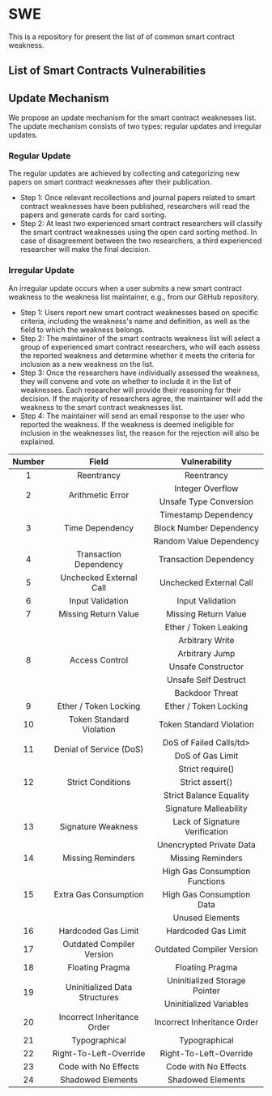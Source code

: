 # SWE
This is a repository for present the list of of common smart contract weakness.

## List of Smart Contracts Vulnerabilities
<table class="tg">
<thead>
  <tr>
    <th align="center" rowspan="2">Number</th>
    <th align="center" rowspan="2">Field</th>
    <th align="center" rowspan="2">Vulnerability</th>
  </tr>
  <tr>
  </tr>
</thead>
<tbody>
  
  <tr>
    <td align="center" rowspan="1">1</td>
    <td align="center" rowspan="1">Reentrancy</td>
    <td align="center">Reentrancy</td>
  </tr>
  
  <tr>
    <td align="center" rowspan="2">2</td>
    <td align="center" rowspan="2">Arithmetic Error</td>
    <td align="center">Integer Overflow</td> 
  </tr>
  <tr>
    <td align="center">Unsafe Type Conversion</td> 
  </tr>
  
  <tr>
    <td align="center" rowspan="3">3</td>
    <td align="center" rowspan="3">Time Dependency</td>
    <td align="center">Timestamp Dependency</td> 
  </tr>
  <tr>
    <td align="center">Block Number Dependency</td> 
  </tr>
  <tr>
    <td align="center">Random Value Dependency</td> 
  </tr>
  
  <tr>
    <td align="center" rowspan="1">4</td>
    <td align="center" rowspan="1">Transaction Dependency</td>
    <td align="center">Transaction Dependency</td> 
  </tr>
  
  <tr>
    <td align="center" rowspan="1">5</td>
    <td align="center" rowspan="1">Unchecked External Call</td>
    <td align="center">Unchecked External Call</td> 
  </tr>
  
  <tr>
    <td align="center" rowspan="1">6</td>
    <td align="center" rowspan="1">Input Validation</td>
    <td align="center">Input Validation</td> 
  </tr>
  
  <tr>
    <td align="center" rowspan="1">7</td>
    <td align="center" rowspan="1">Missing Return Value</td>
    <td align="center">Missing Return Value</td> 
  </tr>
  
  <tr>
    <td align="center" rowspan="6">8</td>
    <td align="center" rowspan="6">Access Control</td>
    <td align="center">Ether / Token Leaking</td> 
  </tr>
  <tr>
    <td align="center">Arbitrary Write</td> 
  </tr>
  <tr>
    <td align="center">Arbitrary Jump</td> 
  </tr>
  <tr>
    <td align="center">Unsafe Constructor</td> 
  </tr>
  <tr>
    <td align="center">Unsafe Self Destruct</td> 
  </tr>
  <tr>
    <td align="center">Backdoor Threat</td> 
  </tr>
  
  <tr>
    <td align="center" rowspan="1">9</td>
    <td align="center" rowspan="1">Ether / Token Locking</td>
    <td align="center">Ether / Token Locking</td> 
  </tr>
  
  <tr>
    <td align="center" rowspan="1">10</td>
    <td align="center" rowspan="1">Token Standard Violation</td>
    <td align="center">Token Standard Violation</td> 
  </tr>
  
  <tr>
    <td align="center" rowspan="2">11</td>
    <td align="center" rowspan="2">Denial of Service (DoS)</td>
    <td align="center">DoS of Failed Calls/td> 
  </tr>
  <tr>
    <td align="center">DoS of Gas Limit</td> 
  </tr>
  
  <tr>
    <td align="center" rowspan="3">12</td>
    <td align="center" rowspan="3">Strict Conditions</td>
    <td align="center">Strict require()</td> 
  </tr>
  <tr>
    <td align="center">Strict assert()</td> 
  </tr>
  <tr>
    <td align="center">Strict Balance Equality</td> 
  </tr>
  
  <tr>
    <td align="center" rowspan="3">13</td>
    <td align="center" rowspan="3">Signature Weakness</td>
    <td align="center">Signature Malleability</td> 
  </tr>
  <tr>
    <td align="center">Lack of Signature Verification</td> 
  </tr>
  <tr>
    <td align="center">Unencrypted Private Data</td> 
  </tr>
  
  <tr>
    <td align="center" rowspan="1">14</td>
    <td align="center" rowspan="1">Missing Reminders</td>
    <td align="center">Missing Reminders</td> 
  </tr>
  
  <tr>
    <td align="center" rowspan="3">15</td>
    <td align="center" rowspan="3">Extra Gas Consumption</td>
    <td align="center">High Gas Consumption Functions</td> 
  </tr>
  <tr>
    <td align="center">High Gas Consumption Data</td> 
  </tr>
  <tr>
    <td align="center">Unused Elements</td> 
  </tr>
  
  <tr>
    <td align="center" rowspan="1">16</td>
    <td align="center" rowspan="1">Hardcoded Gas Limit</td>
    <td align="center">Hardcoded Gas Limit</td> 
  </tr>
  
  <tr>
    <td align="center" rowspan="1">17</td>
    <td align="center" rowspan="1">Outdated Compiler Version</td>
    <td align="center">Outdated Compiler Version</td> 
  </tr>
  
  <tr>
    <td align="center" rowspan="1">18</td>
    <td align="center" rowspan="1">Floating Pragma</td>
    <td align="center">Floating Pragma</td> 
  </tr>
  
  <tr>
    <td align="center" rowspan="2">19</td>
    <td align="center" rowspan="2">Uninitialized Data Structures</td>
    <td align="center">Uninitialized Storage Pointer</td> 
  </tr>
  <tr>
    <td align="center">Uninitialized Variables</td> 
  </tr>
  
  <tr>
    <td align="center" rowspan="1">20</td>
    <td align="center" rowspan="1">Incorrect Inheritance Order</td>
    <td align="center">Incorrect Inheritance Order</td> 
  </tr>
  
  <tr>
    <td align="center" rowspan="1">21</td>
    <td align="center" rowspan="1">Typographical </td>
    <td align="center">Typographical </td> 
  </tr>
  
  <tr>
    <td align="center" rowspan="1">22</td>
    <td align="center" rowspan="1">Right-To-Left-Override</td>
    <td align="center">Right-To-Left-Override</td> 
  </tr>
  
  <tr>
    <td align="center" rowspan="1">23</td>
    <td align="center" rowspan="1">Code with No Effects</td>
    <td align="center">Code with No Effects</td> 
  </tr>
  
  <tr>
    <td align="center" rowspan="1">24</td>
    <td align="center" rowspan="1">Shadowed Elements</td>
    <td align="center">Shadowed Elements</td> 
  </tr>
  
## Update Mechanism
We propose an update mechanism for the smart contract weaknesses list. The update mechanism consists of two types: regular updates and irregular updates.

### Regular Update
The regular updates are achieved by collecting and categorizing new papers on smart contract weaknesses after their publication.

* Step 1: Once relevant recollections and journal papers related to smart contract weaknesses have been published, researchers will read the papers and generate cards for card sorting.
* Step 2: At least two experienced smart contract researchers will classify the smart contract weaknesses using the open card sorting method. In case of disagreement between the two researchers, a third experienced researcher will make the final decision.
  
### Irregular Update
An irregular update occurs when a user submits a new smart contract weakness to the weakness list maintainer, e.g., from our GitHub repository.

* Step 1: Users report new smart contract weaknesses based on specific criteria, including the weakness's name and definition, as well as the field to which the weakness belongs.
* Step 2: The maintainer of the smart contracts weakness list will select a group of experienced smart contract researchers, who will each assess the reported weakness and determine whether it meets the criteria for inclusion as a new weakness on the list.
* Step 3: Once the researchers have individually assessed the weakness, they will convene and vote on whether to include it in the list of weaknesses. Each researcher will provide their reasoning for their decision. If the majority of researchers agree, the maintainer will add the weakness to the smart contract weaknesses list.
* Step 4: The maintainer will send an email response to the user who reported the weakness. If the weakness is deemed ineligible for inclusion in the weaknesses list, the reason for the rejection will also be explained.
